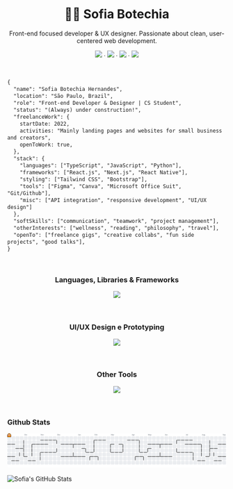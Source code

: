 <div align="center">
  <h1>👩‍💻 Sofia Botechia</h1>
  <p align="center">
    Front-end focused developer & UX designer. Passionate about clean, user-centered web development.
    <br/>
    <div>
      <a href="https://github.com/sofiahernandes"><img height="30px" src="https://skillicons.dev/icons?i=github"/></a><span> ∙ </span>
      <a href="https://www.linkedin.com/in/sofiahernandes"><img height="30px" src="https://skillicons.dev/icons?i=linkedin"/></a><span> ∙ </span>
      <a href="mailto:sofiahernandes.dev@gmail.com"><img height="30px" src="https://skillicons.dev/icons?i=gmail"/></a><span> ∙ </span>
      <a href="https://www.instagram.com/sofiabotechiaa/"><img height="30px" src="https://skillicons.dev/icons?i=instagram"/></a>
    </div>
  </p>
</div>
<br/>

```
{
  "name": "Sofia Botechia Hernandes",
  "location": "São Paulo, Brazil",
  "role": "Front-end Developer & Designer | CS Student",
  "status": "(Always) under construction!",
  "freelanceWork": {
	startDate: 2022,
	activities: "Mainly landing pages and websites for small business and creators",
	openToWork: true,
  },
  "stack": {
    "languages": ["TypeScript", "JavaScript", "Python"],
    "frameworks": ["React.js", "Next.js", "React Native"],
    "styling": ["Tailwind CSS", "Bootstrap"],
    "tools": ["Figma", "Canva", "Microsoft Office Suit", "Git/Github"],
    "misc": ["API integration", "responsive development", "UI/UX design"]
  },
  "softSkills": ["communication", "teamwork", "project management"],
  "otherInterests": ["wellness", "reading", "philosophy", "travel"],
  "openTo": ["freelance gigs", "creative collabs", "fun side projects", "good talks"],
}
```
<br/>

<div align="center">
	<h3>Languages, Libraries & Frameworks</h3>
	<p align="center">
	  <a href="https://skillicons.dev">
	    <img src="https://skillicons.dev/icons?i=ts,js,html,css,react,next,nodejs,py&perline=4" />
	  </a>
	</p>
	<br/>
	<h3>UI/UX Design e Prototyping</h3>
	<p align="center">
	  <a href="https://skillicons.dev">
	    <img src="https://skillicons.dev/icons?i=figma,bootstrap,tailwind,materialui" />
	  </a>
	</p>
	</br>
	<h3>Other Tools</h3>
	<p align="center">
	  <a href="https://skillicons.dev">
	    <img src="https://skillicons.dev/icons?i=git,github,vscode,pycharm" />
	  </a>
	</p>
</div>
<br/>

<h3>Github Stats</h3>
<picture>
  <source media="(prefers-color-scheme: dark)" srcset="https://raw.githubusercontent.com/sofiahernandes/sofiahernandes/output/pacman-contribution-graph-dark.svg">
  <source media="(prefers-color-scheme: light)" srcset="https://raw.githubusercontent.com/sofiahernandes/sofiahernandes/output/pacman-contribution-graph.svg">
  <img alt="pacman contribution graph" src="https://raw.githubusercontent.com/sofiahernandes/sofiahernandes/output/pacman-contribution-graph.svg">
</picture>

![Sofia's GitHub Stats](https://github-readme-stats.vercel.app/api?username=sofiahernandes&show_icons=true&theme=github_dark)
